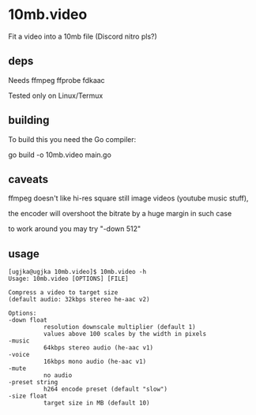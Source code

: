 # 10mb.video
Fit a video into a 10mb file (Discord nitro pls?)

## deps
Needs ffmpeg ffprobe fdkaac

Tested only on Linux/Termux

## building
To build this you need the Go compiler:

go build -o 10mb.video main.go


## caveats
ffmpeg doesn't like hi-res square still image videos (youtube music stuff),

the encoder will overshoot the bitrate by a huge margin in such case

to work around you may try "-down 512"

## usage
```
[ugjka@ugjka 10mb.video]$ 10mb.video -h
Usage: 10mb.video [OPTIONS] [FILE]

Compress a video to target size
(default audio: 32kbps stereo he-aac v2)

Options:
-down float
          resolution downscale multiplier (default 1)
          values above 100 scales by the width in pixels
-music
          64kbps stereo audio (he-aac v1)
-voice
          16kbps mono audio (he-aac v1)
-mute
          no audio
-preset string
          h264 encode preset (default "slow")
-size float
          target size in MB (default 10)
```
